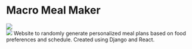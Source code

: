 # Macro Meal Maker

![](https://img.shields.io/badge/react-16.13.0-red)  
![](https://img.shields.io/badge/django-3.03-blue) 
Website to randomly generate personalized meal plans based on food preferences and schedule.  Created using Django and React.
